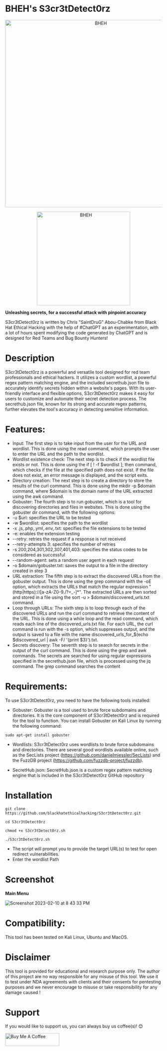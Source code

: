 # BHEH's S3cr3tDetect0rz

<p align="center">
<a href="https://www.blackhatethicalhacking.com"><img src="https://pbs.twimg.com/profile_banners/770898848197795840/1650879597/1500x500" width="600px" alt="BHEH"></a>
</p>
<p align="center">
<a href="https://www.blackhatethicalhacking.com"><img src="https://www.blackhatethicalhacking.com/wp-content/uploads/2022/06/BHEH_logo.png" width="300px" alt="BHEH"></a>
</p>

<p align="center">

**Unleashing secrets, for a successful attack with pinpoint accuracy**

S3cr3tDetect0rz is written by Chris "SaintDruG" Abou-Chabke from Black Hat Ethical Hacking with the help of #ChatGPT as an experimentation, with a lot of hours spent modifying the code generated by ChatGPT and is designed for Red Teams and Bug Bounty Hunters!
</p>

# Description

S3cr3tDetect0rz is a powerful and versatile tool designed for red team professionals and ethical hackers. It utilizes a custom wordlist, a powerful regex pattern matching engine, and the included secrethub.json file to accurately identify secrets hidden within a website's pages. With its user-friendly interface and flexible options, S3cr3tDetect0rz makes it easy for users to customize and automate their secret detection process. The secrethub.json file, known for its strong and accurate regex patterns, further elevates the tool's accuracy in detecting sensitive information.


# Features:

- Input: The first step is to take input from the user for the URL and wordlist. This is done using the read command, which prompts the user to enter the URL and the path to the wordlist.
- Wordlist existence check: The next step is to check if the wordlist file exists or not. This is done using the if [ ! -f $wordlist ]; then command, which checks if the file at the specified path does not exist. If the file does not exist, an error message is displayed, and the script exits.
- Directory creation: The next step is to create a directory to store the results of the curl command. This is done using the mkdir -p $domain command, where $domain is the domain name of the URL extracted using the awk command.
- Gobuster: The fourth step is to run gobuster, which is a tool for discovering directories and files in websites. This is done using the gobuster dir command, with the following options:
- -u $url: specifies the URL to be tested
- -w $wordlist: specifies the path to the wordlist
- -x .js,.php,.yml,.env,.txt: specifies the file extensions to be tested
- -e: enables the extension testing
- --retry: retries the request if a response is not received
- --retry-attempts 3: specifies the number of retries
- -s 200,204,301,302,307,401,403: specifies the status codes to be considered as successful
- --random-agent: sets a random user agent in each request
- -o $domain/gobuster.txt: saves the output to a file in the directory created in step 3
- URL extraction: The fifth step is to extract the discovered URLs from the gobuster output. This is done using the grep command with the -oE option, which extracts the URLs that match the regular expression "(http|https)://[a-zA-Z0-9./?=_-]*". The extracted URLs are then sorted and stored in a file using the sort -u > $domain/discovered_urls.txt command.
- Loop through URLs: The sixth step is to loop through each of the discovered URLs and run the curl command to retrieve the content of the URL. This is done using a while loop and the read command, which reads each line of the discovered_urls.txt file. For each URL, the curl command is run with the -s option, which suppresses output, and the output is saved to a file with the name discovered_urls_for_$(echo $discovered_url | awk -F/ '{print $3}').txt.
- Secrets discovery: The seventh step is to search for secrets in the output of the curl command. This is done using the grep and awk commands. The secrets are searched for using regular expressions specified in the secrethub.json file, which is processed using the jq command. The grep command searches the content

# Requirements:

To use S3cr3tDetect0rz, you need to have the following tools installed:

- Gobuster: Gobuster is a tool used to brute force subdomains and directories. It is the core component of S3cr3tDetect0rz and is required for the tool to function.
You can install Gobuster on Kali Linux by running the following command:

`sudo apt-get install gobuster`

- Wordlists: S3cr3tDetect0rz uses wordlists to brute force subdomains and directories. There are several good wordlists available online, such as the SecLists project (https://github.com/danielmiessler/SecLists) and the FuzzDB project (https://github.com/fuzzdb-project/fuzzdb).

- SecretHub.json: SecretHub.json is a custom regex pattern matching engine that is included in the S3cr3tDetect0rz GitHub repository

# Installation

`git clone https://github.com/blackhatethicalhacking/S3cr3tDetect0rz.git`

`cd S3cr3tDetect0rz`

`chmod +x S3cr3tDetect0rz.sh`

`./S3cr3tDetect0rz.sh`

- The script will prompt you to provide the target URL(s) to test for open redirect vulnerabilities.
- Enter the wordlist Path

# Screenshot

**Main Menu**

![Screenshot 2023-02-10 at 8 43 33 PM](https://user-images.githubusercontent.com/13942386/218172516-f88473cd-e9bd-472e-8541-1b2e9c3f91e6.png)


# Compatibility: 

This tool has been tested on Kali Linux, Ubuntu and MacOS.

# Disclaimer

This tool is provided for educational and research purpose only. The author of this project are no way responsible for any misuse of this tool. 
We use it to test under NDA agreements with clients and their consents for pentesting purposes and we never encourage to misuse or take responsibility for any damage caused !

# Support

If you would like to support us, you can always buy us coffee(s)! :blush:

<a href="https://www.buymeacoffee.com/bheh" target="_blank"><img src="https://cdn.buymeacoffee.com/buttons/default-orange.png" alt="Buy Me A Coffee" height="41" width="174"></a>

